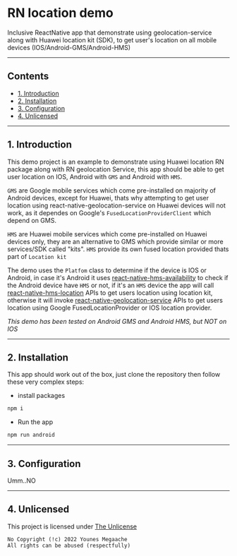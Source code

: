 # RN location demo

Inclusive ReactNative app that demonstrate using geolocation-service along with Huawei location kit (SDK), to get user's location on all mobile devices (IOS/Android-GMS/Android-HMS)

---

## Contents

  - [1. Introduction](#1-introduction)
  - [2. Installation](#2-installation)
  - [3. Configuration](#3-configuration)
  - [4. Unlicensed](#4-unlicensed)

---

## 1. Introduction

This demo project is an example to demonstrate using Huawei location RN package along with RN geolocation Service, this app should be able to get user location on IOS, Android with `GMS` and Android with `HMS`.

`GMS` are Google mobile services which come pre-installed on majority of Android devices, except for Huawei, thats why attempting to get user location using react-native-geolocation-service on Huawei devices will not work, as it dependes on Google's `FusedLocationProviderClient` which depend on GMS.

`HMS` are Huawei mobile services which come pre-installed on Huawei devices only, they are an alternative to GMS which provide similar or more services/SDK called "kits". `HMS` provide its own fused location provided thats part of `Location kit`

The demo uses the `Platfom` class to determine if the device is IOS or Android, in case it's Android it uses [react-native-hms-availability](https://github.com/HMS-Core/hms-react-native-plugin/tree/master/react-native-hms-availability) to check if the Android device have `HMS` or not, if it's an `HMS` device the app will call [react-native-hms-location](https://github.com/HMS-Core/hms-react-native-plugin/tree/master/react-native-hms-location) APIs to get users location using location kit, otherwise it will invoke [react-native-geolocation-service](https://github.com/Agontuk/react-native-geolocation-service) APIs to get users location using Google FusedLocationProvider or IOS location provider.
  
*This demo has been tested on Android GMS and Android HMS, but NOT on IOS*

---

## 2. Installation

This app should work out of the box, just clone the repository then follow these very complex steps:

- install packages 

```bash
npm i 
```

- Run the app

```bash
npm run android
```

---

## 3. Configuration

Umm..NO

---

## 4. Unlicensed

This project is licensed under [The Unlicense](https://github.com/megaacheyounes/rn-geolocation-inclusive/blob/main/UNLICENSE) 
 

```
No Copyright (!c) 2022 Younes Megaache
All rights can be abused (respectfully)
```